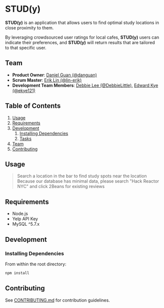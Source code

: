 # STUD(y)

**STUD(y)** is an application that allows users to find optimal study locations in close proximity to them.

By leveraging crowdsourced user ratings for local cafes, **STUD(y)** users can indicate their preferences,
and **STUD(y)** will return results that are tailored to that specific user.

## Team

- **Product Owner**: [Daniel Guan (@danguan)](https://github.com/danguan)
- **Scrum Master**: [Erik Lin (@lin-erik)](https://github.com/lin-erik)
- **Development Team Members**: [Debbie Lee (@DebbieLittle)](https://github.com/DebbieLittle), [Edward Kye (@ekye121)](https://github.com/ekye121)

## Table of Contents

1.  [Usage](#Usage)
1.  [Requirements](#requirements)
1.  [Development](#development)
    1.  [Installing Dependencies](#installing-dependencies)
    1.  [Tasks](#tasks)
1.  [Team](#team)
1.  [Contributing](#contributing)

## Usage

> Search a location in the bar to find study spots near the location
> Because our database has minimal data, please search "Hack Reactor NYC" and click 2Beans for existing reviews

## Requirements

- Node.js
- Yelp API Key
- MySQL ^5.7.x


## Development

### Installing Dependencies

From within the root directory:

```sh
npm install
```

## Contributing

See [CONTRIBUTING.md](_CONTRIBUTING.md) for contribution guidelines.
